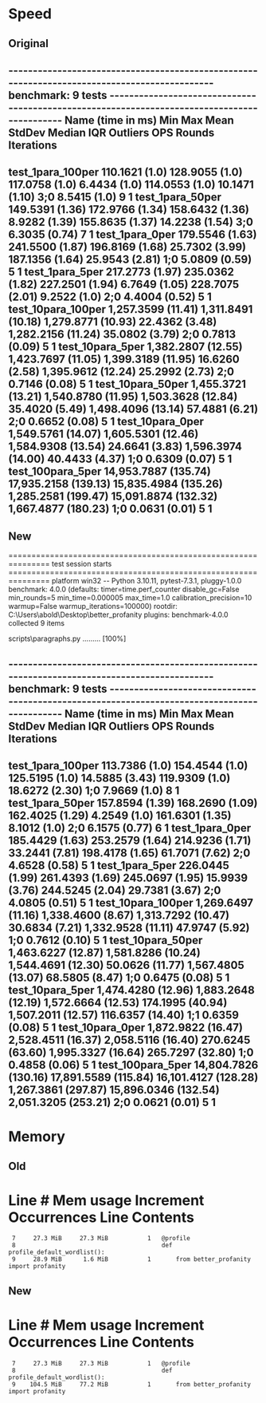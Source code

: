 # Speed

## Original

--------------------------------------------------------------------------------------------- benchmark: 9 tests --------------------------------------------------------------------------------------------
Name (time in ms)              Min                    Max                   Mean                StdDev                 Median                   IQR            Outliers     OPS            Rounds  Iterations
-------------------------------------------------------------------------------------------------------------------------------------------------------------------------------------------------------------
test_1para_100per         110.1621 (1.0)         128.9055 (1.0)         117.0758 (1.0)          6.4434 (1.0)         114.0553 (1.0)         10.1471 (1.10)          3;0  8.5415 (1.0)           9           1
test_1para_50per          149.5391 (1.36)        172.9766 (1.34)        158.6432 (1.36)         8.9282 (1.39)        155.8635 (1.37)        14.2238 (1.54)          3;0  6.3035 (0.74)          7           1
test_1para_0per           179.5546 (1.63)        241.5500 (1.87)        196.8169 (1.68)        25.7302 (3.99)        187.1356 (1.64)        25.9543 (2.81)          1;0  5.0809 (0.59)          5           1
test_1para_5per           217.2773 (1.97)        235.0362 (1.82)        227.2501 (1.94)         6.7649 (1.05)        228.7075 (2.01)         9.2522 (1.0)           2;0  4.4004 (0.52)          5           1
test_10para_100per      1,257.3599 (11.41)     1,311.8491 (10.18)     1,279.8771 (10.93)       22.4362 (3.48)      1,282.2156 (11.24)       35.0802 (3.79)          2;0  0.7813 (0.09)          5           1
test_10para_5per        1,382.2807 (12.55)     1,423.7697 (11.05)     1,399.3189 (11.95)       16.6260 (2.58)      1,395.9612 (12.24)       25.2992 (2.73)          2;0  0.7146 (0.08)          5           1
test_10para_50per       1,455.3721 (13.21)     1,540.8780 (11.95)     1,503.3628 (12.84)       35.4020 (5.49)      1,498.4096 (13.14)       57.4881 (6.21)          2;0  0.6652 (0.08)          5           1
test_10para_0per        1,549.5761 (14.07)     1,605.5301 (12.46)     1,584.9308 (13.54)       24.6641 (3.83)      1,596.3974 (14.00)       40.4433 (4.37)          1;0  0.6309 (0.07)          5           1
test_100para_5per      14,953.7887 (135.74)   17,935.2158 (139.13)   15,835.4984 (135.26)   1,285.2581 (199.47)   15,091.8874 (132.32)   1,667.4877 (180.23)        1;0  0.0631 (0.01)          5           1
-------------------------------------------------------------------------------------------------------------------------------------------------------------------------------------------------------------


## New

=============================================================== test session starts ===============================================================
platform win32 -- Python 3.10.11, pytest-7.3.1, pluggy-1.0.0
benchmark: 4.0.0 (defaults: timer=time.perf_counter disable_gc=False min_rounds=5 min_time=0.000005 max_time=1.0 calibration_precision=10 warmup=False warmup_iterations=100000)
rootdir: C:\Users\abold\Desktop\better_profanity
plugins: benchmark-4.0.0
collected 9 items

scripts\paragraphs.py .........                                                                                                              [100%]


--------------------------------------------------------------------------------------------- benchmark: 9 tests --------------------------------------------------------------------------------------------
Name (time in ms)              Min                    Max                   Mean                StdDev                 Median                   IQR            Outliers     OPS            Rounds  Iterations
-------------------------------------------------------------------------------------------------------------------------------------------------------------------------------------------------------------
test_1para_100per         113.7386 (1.0)         154.4544 (1.0)         125.5195 (1.0)         14.5885 (3.43)        119.9309 (1.0)         18.6272 (2.30)          1;0  7.9669 (1.0)           8           1
test_1para_50per          157.8594 (1.39)        168.2690 (1.09)        162.4025 (1.29)         4.2549 (1.0)         161.6301 (1.35)         8.1012 (1.0)           2;0  6.1575 (0.77)          6           1
test_1para_0per           185.4429 (1.63)        253.2579 (1.64)        214.9236 (1.71)        33.2441 (7.81)        198.4178 (1.65)        61.7071 (7.62)          2;0  4.6528 (0.58)          5           1
test_1para_5per           226.0445 (1.99)        261.4393 (1.69)        245.0697 (1.95)        15.9939 (3.76)        244.5245 (2.04)        29.7381 (3.67)          2;0  4.0805 (0.51)          5           1
test_10para_100per      1,269.6497 (11.16)     1,338.4600 (8.67)      1,313.7292 (10.47)       30.6834 (7.21)      1,332.9528 (11.11)       47.9747 (5.92)          1;0  0.7612 (0.10)          5           1
test_10para_50per       1,463.6227 (12.87)     1,581.8286 (10.24)     1,544.4691 (12.30)       50.0626 (11.77)     1,567.4805 (13.07)       68.5805 (8.47)          1;0  0.6475 (0.08)          5           1
test_10para_5per        1,474.4280 (12.96)     1,883.2648 (12.19)     1,572.6664 (12.53)      174.1995 (40.94)     1,507.2011 (12.57)      116.6357 (14.40)         1;1  0.6359 (0.08)          5           1
test_10para_0per        1,872.9822 (16.47)     2,528.4511 (16.37)     2,058.5116 (16.40)      270.6245 (63.60)     1,995.3327 (16.64)      265.7297 (32.80)         1;0  0.4858 (0.06)          5           1
test_100para_5per      14,804.7826 (130.16)   17,891.5589 (115.84)   16,101.4127 (128.28)   1,267.3861 (297.87)   15,896.0346 (132.54)   2,051.3205 (253.21)        2;0  0.0621 (0.01)          5           1
-------------------------------------------------------------------------------------------------------------------------------------------------------------------------------------------------------------

# Memory

## Old

Line #    Mem usage    Increment  Occurrences   Line Contents
=============================================================
     7     27.3 MiB     27.3 MiB           1   @profile
     8                                         def profile_default_wordlist():
     9     28.9 MiB      1.6 MiB           1       from better_profanity import profanity


## New

Line #    Mem usage    Increment  Occurrences   Line Contents
=============================================================
     7     27.3 MiB     27.3 MiB           1   @profile
     8                                         def profile_default_wordlist():
     9    104.5 MiB     77.2 MiB           1       from better_profanity import profanity